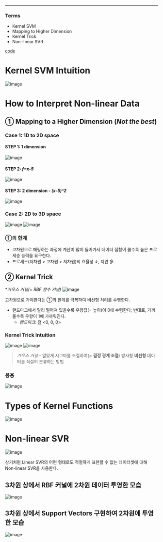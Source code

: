 ****
### Terms
- Kernel SVM
- Mapping to Higher Dimension
- Kernel Trick
- Non-linear SVR

[code](https://github.com/EricChoii/ai-boot-camp-ablearn/blob/main/ai/classification/codes/kernel_svm.ipynb)

# Kernel SVM Intuition
![image](https://user-images.githubusercontent.com/39285147/178288744-b1ec6e6e-89fe-4ca9-8297-000a2bb442e2.png)

# How to Interpret Non-linear Data
## ① Mapping to a Higher Dimension (*Not the best*)
### Case 1: 1D to 2D space
#### STEP 1: 1 dimension
![image](https://user-images.githubusercontent.com/39285147/178288958-bf0662c3-ba9d-4c98-96eb-b7ba1a45bc4c.png)

#### STEP 2: *f=x-5*
![image](https://user-images.githubusercontent.com/39285147/178289077-50af8e19-d23c-4349-8335-2accfc6bf3a0.png)

#### STEP 3: 2 dimension - *(x-5)^2*
![image](https://user-images.githubusercontent.com/39285147/178289183-b4ebce5d-c7fb-4334-8d91-209a8214a54f.png)

### Case 2: 2D to 3D space
![image](https://user-images.githubusercontent.com/39285147/178289680-ccf80ab1-2e93-411a-aaa2-3d0a7c79c815.png)
![image](https://user-images.githubusercontent.com/39285147/178290026-b50fc406-a883-47b6-8093-71cc91cd1887.png)

### ①의 한계
- 고차원으로 매핑하는 과정에 계산이 많이 들어가서 데이터 집합이 클수록 높은 프로세승 능력을 요구한다.
- 프로세스(저차원 > 고차원 > 저차원)의 효율성 ↓, 지연 多

## ② Kernel Trick
**가우스 커널(= RBF 함수 커널)*
![image](https://user-images.githubusercontent.com/39285147/178292028-2d1d4600-2870-41fe-877b-0e6938a7bbc1.png)

고차원으로 가야한다는 ①의 한계를 극복하여 비선형 처리를 수행한다.
- 랜드마크에서 멀리 떨어져 있을수록 우항값(= 높이)이 0에 수렴한다; 반대로, 가까울수록 우항이 1에 가까워진다.
  - *랜드마크*: 점 <0, 0, 0>

### Kernel Trick Intuition
![image](https://user-images.githubusercontent.com/39285147/178293188-f551385a-9e82-4640-ac95-71dd26ad4a8e.png)
![image](https://user-images.githubusercontent.com/39285147/178293266-26f8f072-57a2-4a3b-8c51-0b2dcc1727b7.png)

> *가우스 커널* - 알맞게 시그마를 조절하여(= **결정 경계 조절**) 방사형 **비선형** 데이터를 적절히 분류하는 방법

### 응용
![image](https://user-images.githubusercontent.com/39285147/178294134-aec0b2fd-0b7b-46a5-8aeb-afa667e8ab97.png)

# Types of Kernel Functions
![image](https://user-images.githubusercontent.com/39285147/178294709-b0b1b563-ab91-49de-aac2-75fde935a787.png)

# Non-linear SVR
![image](https://user-images.githubusercontent.com/39285147/178297257-0f389649-5fa5-41a0-b06d-7496f092f531.png)

상기처럼 Linear SVR의 어떤 형태로도 적절하게 표현할 수 없는 데이터셋에 대해 Non-linear SVR을 사용한다.

## 3차원 상에서 RBF 커널에 2차원 데이터 투영한 모습
![image](https://user-images.githubusercontent.com/39285147/178297352-474cee20-2000-4358-8674-f1dc9b75ba43.png)

## 3차원 상에서 Support Vectors 구현하여 2차원에 투영한 모습
![image](https://user-images.githubusercontent.com/39285147/178297096-0adb709c-a01b-43e6-9792-af8589ae1161.png)



